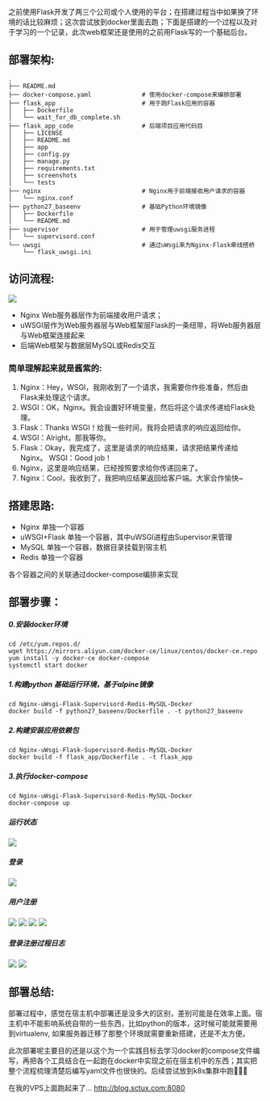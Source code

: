 之前使用Flask开发了两三个公司或个人使用的平台；在搭建过程当中如果换了环境的话比较麻烦；这次尝试放到docker里面去跑；下面是搭建的一个过程以及对于学习的一个记录，此次web框架还是使用的之前用Flask写的一个基础后台。
## 部署架构:
```
.
├── README.md
├── docker-compose.yaml              # 使用docker-compose来编排部署
├── flask_app                        # 用于跑Flask应用的容器
│   ├── Dockerfile
│   └── wait_for_db_complete.sh
├── flask_app_code                   # 后端项目应用代码目
│   ├── LICENSE
│   ├── README.md
│   ├── app
│   ├── config.py
│   ├── manage.py
│   ├── requirements.txt
│   ├── screenshots
│   └── tests
├── nginx                            # Nginx用于前端接收用户请求的容器
│   └── nginx.conf
├── python27_baseenv                 # 基础Python环境镜像
│   ├── Dockerfile
│   └── README.md
├── supervisor                       # 用于管理uwsgi服务进程
│   └── supervisord.conf
└── uwsgi                            # 通过uWsgi来为Nginx-Flask牵线搭桥
    └── flask_uwsgi.ini
```

## 访问流程:
![](https://raw.githubusercontent.com/guomaoqiu/Nginx-uWsgi-Flask-Supervisord-Redis-MySQL-Docker/master/flask_app_code/screenshots/261529307197_.pic_hd.jpg)

* Nginx Web服务器层作为前端接收用户请求；
* uWSGI层作为Web服务器层与Web框架层Flask的一条纽带，将Web服务器层与Web框架连接起来
* 后端Web框架与数据层MySQL或Redis交互

### 简单理解起来就是酱紫的:
1. Nginx：Hey，WSGI，我刚收到了一个请求，我需要你作些准备，然后由Flask来处理这个请求。
2. WSGI：OK，Nginx。我会设置好环境变量，然后将这个请求传递给Flask处理。
3. Flask：Thanks WSGI！给我一些时间，我将会把请求的响应返回给你。
4. WSGI：Alright，那我等你。
5. Flask：Okay，我完成了，这里是请求的响应结果，请求把结果传递给Nginx。 WSGI：Good job！
6. Nginx，这里是响应结果，已经按照要求给你传递回来了。
7. Nginx：Cool，我收到了，我把响应结果返回给客户端。大家合作愉快~

## 搭建思路:
* Nginx 单独一个容器
* uWSGI+Flask 单独一个容器，其中uWSGI进程由Supervisor来管理
* MySQL 单独一个容器，数据目录挂载到宿主机
* Redis 单独一个容器

各个容器之间的关联通过docker-compose编排来实现


## 部署步骤：

##### 0.安装docker环境
```
cd /etc/yum.repos.d/
wget https://mirrors.aliyun.com/docker-ce/linux/centos/docker-ce.repo
yum install -y docker-ce docker-compose
systemctl start docker
```

##### 1.构建python 基础运行环境，基于alpine镜像
```
cd Nginx-uWsgi-Flask-Supervisord-Redis-MySQL-Docker
docker build -f python27_baseenv/Dockerfile . -t python27_baseenv
```

##### 2.构建安装应用依赖包
```
cd Nginx-uWsgi-Flask-Supervisord-Redis-MySQL-Docker
docker build -f flask_app/Dockerfile . -t flask_app
```

##### 3.执行docker-compose
```
cd Nginx-uWsgi-Flask-Supervisord-Redis-MySQL-Docker
docker-compose up
```
##### 运行状态
![](https://raw.githubusercontent.com/guomaoqiu/Nginx-uWsgi-Flask-Supervisord-Redis-MySQL-Docker/master/flask_app_code/screenshots/status.jpeg)
##### 登录
![](https://raw.githubusercontent.com/guomaoqiu/Nginx-uWsgi-Flask-Supervisord-Redis-MySQL-Docker/master/flask_app_code/screenshots/login.jpeg)
##### 用户注册
![](https://raw.githubusercontent.com/guomaoqiu/Nginx-uWsgi-Flask-Supervisord-Redis-MySQL-Docker/master/flask_app_code/screenshots/login_unconfiremd.jpeg)
![](https://raw.githubusercontent.com/guomaoqiu/Nginx-uWsgi-Flask-Supervisord-Redis-MySQL-Docker/master/flask_app_code/screenshots/email.jpeg)
![](https://raw.githubusercontent.com/guomaoqiu/Nginx-uWsgi-Flask-Supervisord-Redis-MySQL-Docker/master/flask_app_code/screenshots/login_ok.jpeg)
![](https://raw.githubusercontent.com/guomaoqiu/Nginx-uWsgi-Flask-Supervisord-Redis-MySQL-Docker/master/flask_app_code/screenshots/db.jpeg)
##### 登录注册过程日志
![](https://raw.githubusercontent.com/guomaoqiu/Nginx-uWsgi-Flask-Supervisord-Redis-MySQL-Docker/master/flask_app_code/screenshots/nginxlog.jpeg)
![](https://raw.githubusercontent.com/guomaoqiu/Nginx-uWsgi-Flask-Supervisord-Redis-MySQL-Docker/master/flask_app_code/screenshots/uwsgilog.jpeg)


## 部署总结:
部署过程中，感觉在宿主机中部署还是没多大的区别，差别可能是在效率上面。宿主机中不能影响系统自带的一些东西，比如python的版本，这时候可能就需要用到virtualenv, 如果服务器迁移了那整个环境就需要重新搭建，还是不太方便。

此次部署呢主要目的还是以这个为一个实践目标去学习docker的compose文件编写，再把各个工具结合在一起跑在docker中实现之前在宿主机中的东西；其实把整个流程梳理清楚后编写yaml文件也很快的。后续尝试放到k8s集群中跑🍺🍺🍺

在我的VPS上面跑起来了... 	http://blog.sctux.com:8080

